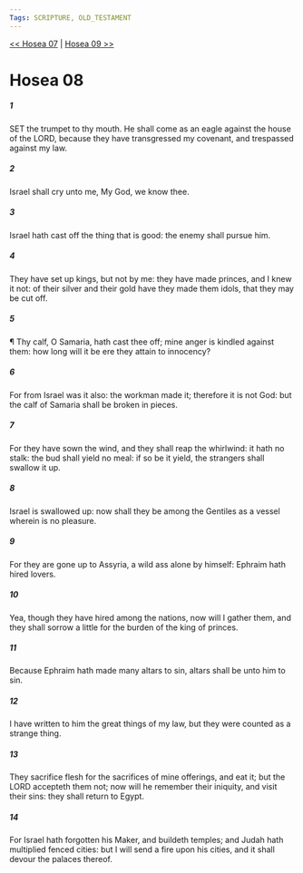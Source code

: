 ```yaml
---
Tags: SCRIPTURE, OLD_TESTAMENT
---
```


[<< Hosea 07](OLD_TESTAMENT/28_Hosea/Hosea_07.md) | [Hosea 09 >>](OLD_TESTAMENT/28_Hosea/Hosea_09.md)

# Hosea 08

##### 1

SET the trumpet to thy mouth. He shall come as an eagle against the house of the LORD, because they have transgressed my covenant, and trespassed against my law.

##### 2

Israel shall cry unto me, My God, we know thee.

##### 3

Israel hath cast off the thing that is good: the enemy shall pursue him.

##### 4

They have set up kings, but not by me: they have made princes, and I knew it not: of their silver and their gold have they made them idols, that they may be cut off.

##### 5

¶ Thy calf, O Samaria, hath cast thee off; mine anger is kindled against them: how long will it be ere they attain to innocency?

##### 6

For from Israel was it also: the workman made it; therefore it is not God: but the calf of Samaria shall be broken in pieces.

##### 7

For they have sown the wind, and they shall reap the whirlwind: it hath no stalk: the bud shall yield no meal: if so be it yield, the strangers shall swallow it up.

##### 8

Israel is swallowed up: now shall they be among the Gentiles as a vessel wherein is no pleasure.

##### 9

For they are gone up to Assyria, a wild ass alone by himself: Ephraim hath hired lovers.

##### 10

Yea, though they have hired among the nations, now will I gather them, and they shall sorrow a little for the burden of the king of princes.

##### 11

Because Ephraim hath made many altars to sin, altars shall be unto him to sin.

##### 12

I have written to him the great things of my law, but they were counted as a strange thing.

##### 13

They sacrifice flesh for the sacrifices of mine offerings, and eat it; but the LORD accepteth them not; now will he remember their iniquity, and visit their sins: they shall return to Egypt.

##### 14

For Israel hath forgotten his Maker, and buildeth temples; and Judah hath multiplied fenced cities: but I will send a fire upon his cities, and it shall devour the palaces thereof.
